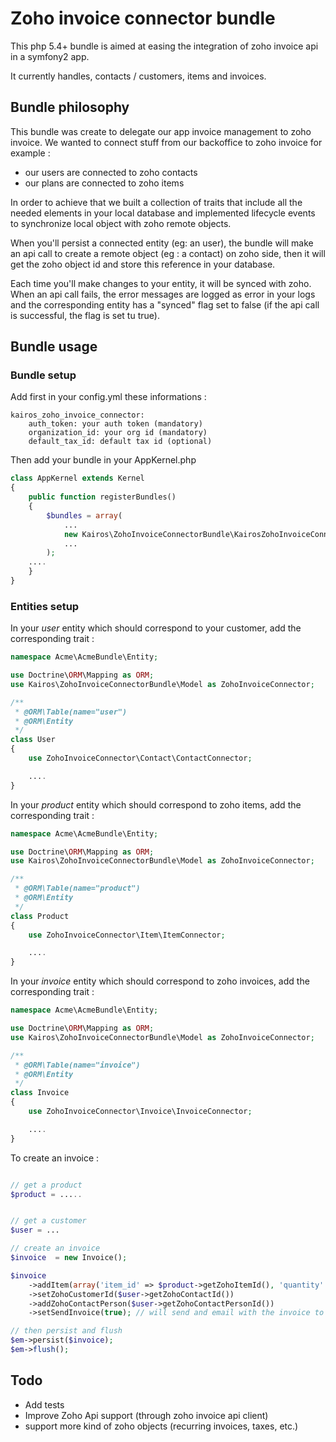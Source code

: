 # Zoho invoice connector bundle

This php 5.4+ bundle is aimed at easing the integration of zoho invoice api in a symfony2 app.

It currently handles, contacts / customers, items and invoices.

## Bundle philosophy

This bundle was create to delegate our app invoice management to zoho invoice.
We wanted to connect stuff from our backoffice to zoho invoice for example :
* our users are connected to zoho contacts
* our plans are connected to zoho items

In order to achieve that we built a collection of traits that include all the needed elements in your local database
and implemented lifecycle events to synchronize local object with zoho remote objects.

When you'll persist a connected entity (eg: an user), the bundle will make an api call to create a remote object (eg : a contact) on zoho side,
then it will get the zoho object id and store this reference in your database.

Each time you'll make changes to your entity, it will be synced with zoho.
When an api call fails, the error messages are logged as error in your logs and the corresponding entity
has a "synced" flag set to false (if the api call is successful, the flag is set tu true).

## Bundle usage


### Bundle setup

Add first in your config.yml these informations :

```
kairos_zoho_invoice_connector:
    auth_token: your auth token (mandatory)
    organization_id: your org id (mandatory)
    default_tax_id: default tax id (optional)
```

Then add your bundle in your AppKernel.php

```php
class AppKernel extends Kernel
{
    public function registerBundles()
    {
        $bundles = array(
            ...
            new Kairos\ZohoInvoiceConnectorBundle\KairosZohoInvoiceConnectorBundle(),
            ...
        );
    ....
    }
}
```


### Entities setup

In your *user* entity which should correspond to your customer, add the corresponding trait :


```php
namespace Acme\AcmeBundle\Entity;

use Doctrine\ORM\Mapping as ORM;
use Kairos\ZohoInvoiceConnectorBundle\Model as ZohoInvoiceConnector;

/**
 * @ORM\Table(name="user")
 * @ORM\Entity
 */
class User
{
    use ZohoInvoiceConnector\Contact\ContactConnector;

    ....
}

```


In your *product* entity which should correspond to zoho items, add the corresponding trait :


```php
namespace Acme\AcmeBundle\Entity;

use Doctrine\ORM\Mapping as ORM;
use Kairos\ZohoInvoiceConnectorBundle\Model as ZohoInvoiceConnector;

/**
 * @ORM\Table(name="product")
 * @ORM\Entity
 */
class Product
{
    use ZohoInvoiceConnector\Item\ItemConnector;

    ....
}

```


In your *invoice* entity which should correspond to zoho invoices, add the corresponding trait :


```php
namespace Acme\AcmeBundle\Entity;

use Doctrine\ORM\Mapping as ORM;
use Kairos\ZohoInvoiceConnectorBundle\Model as ZohoInvoiceConnector;

/**
 * @ORM\Table(name="invoice")
 * @ORM\Entity
 */
class Invoice
{
    use ZohoInvoiceConnector\Invoice\InvoiceConnector;

    ....
}

```


To create an invoice :

```php

// get a product
$product = .....


// get a customer
$user = ...

// create an invoice
$invoice  = new Invoice();

$invoice
    ->addItem(array('item_id' => $product->getZohoItemId(), 'quantity' => 1))
    ->setZohoCustomerId($user->getZohoContactId())
    ->addZohoContactPerson($user->getZohoContactPersonId())
    ->setSendInvoice(true); // will send and email with the invoice to the contact person

// then persist and flush
$em->persist($invoice);
$em->flush();

```


## Todo

* Add tests
* Improve Zoho Api support (through zoho invoice api client)
* support more kind of zoho objects (recurring invoices, taxes, etc.)